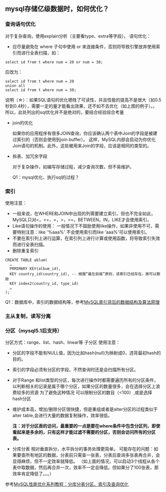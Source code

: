 ## mysql存储亿级数据时，如何优化？

### 查询语句优化

对于复杂查询，使用explain分析（主要看type、extra等字段）。
语句优化：
- 应尽量避免在 where 子句中使用 or 来连接条件，否则将导致引擎放弃使用索引而进行全表扫描，如：

```mysql
select id from t where num = 20 or num = 30;
```

应改为：
    
```mysql
select id from t where num = 20
union all
select id from t where num = 30;
```
    
说明（☆）：如果SQL语句的优化牺牲了可读性，并且性能的提高不是很大（如0.5秒到0.4秒），需要一定的量才能看出效果，还不如不去优化（如上图的例子）。。
    所以，此处列出的sql优化并不是绝对的，要结合经验综合考量
    
- join的优化

    如果你的应用程序有很多JOIN查询，你应该确认两个表中Join的字段是被建过索引的（否则会使用到join buffer）。
    这样，MySQL内部会启动为你优化Join语句的机制。此外，这些被用来Join的字段，应该是相同的类型的。

- 拆表、加冗余字段
    
    对于复杂操作，如编写存储过程，减少查询次数，但不易维护。

    Q1：mysql优化、执行sql的过程？
    
### 索引
使用注意：
- 一般来说，在WHERE和JOIN中出现的列需要建立索引，但也不完全如此，MySQL只对<，<=，=，>，>=，BETWEEN，IN，LIKE才会使用索引。
- Like语句操作的使用：
     一般情况下不鼓励使用like操作，如果非使用不可，需要特别注意：like '%aaa%' 不会使用索引而like 'aaa%'可以使用索引。
- 不要在索引列上进行运算，在索引列上进行计算或使用函数，将导致索引失效而进行全表扫描。
- 删除重复索引
      
```mysql
CREATE TABLE ablum(
  …
  PRMIMARY KEY(album_id),
  KEY country_id(country_id), -- 根据“最左前缀”原则，该索引已经存在，故可以删除
  KEY index2(country_id, type_id)
  …
);
```
    
Q1：数据库中，索引的数据结构等，参考[MySQL索引背后的数据结构及算法原理](http://blog.codinglabs.org/articles/theory-of-mysql-index.html)
    
### 主从复制，读写分离

### 分区（mysql5.1后支持）
分区方式：range、list、hash、linear等
子分区
使用注意：
- 分区的字段不能有NULL值，因为比如hash(null)为映射成0，违背最初hash的目的。
- 索引的字段必须有分区的字段，不然查询时还是会扫描所有分区。
- 对于Range 和list类型的分区，每次进行操作时都需要遍历所有的分区条件，以判断相关的记录是属于哪个分区，如果分区的数量很多，会在选择分区上浪费较多的资源
  为了避免这种情况 可以限制分区的数目（<100）,或是选择hash分区
- 维护成本高，增加/删除分区很快捷，但是重组或者是alter分区的过程类似于alter table,会进行大量的数据复制操作，效率很低。

    **注：对于分区表的访问，最重要的一点是要在where条件中包含分区列，即使看起来是多余的，只有这样才能过滤不需要的分区，否则会访问所有的分区表。**

- 分库分表
    相对垂直拆分，水平拆分的事务处理更简单。
    可能存在的问题：如果要查所有地区的数据，分表前只需查一张表，分表后查询多张表再合并，会显得麻烦，但不一定效率就降低。
    （如上面的情况，可以启动3个线程从各个表中取数据，然后再合并一次，效率不一定会降低。但如果分了100张表，那效率肯定降低了。。。）

参考[MySQL性能优化系列教程：分库分表分区、索引及查询优化](http://www.wiquan.com/article/669)
